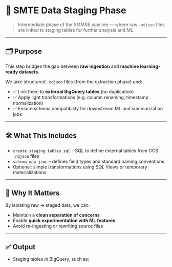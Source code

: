 # 🧮 SMTE Data Staging Phase

> Intermediate phase of the SMMSE pipeline — where raw `.ndjson` files are linked to staging tables for further analysis and ML.

---

## 🗂️ Purpose

This step bridges the gap between **raw ingestion** and **machine learning-ready datasets**.

We take structured `.ndjson` files (from the extraction phase) and:

- ✅ Link them to **external BigQuery tables** (no duplication)
- ✅ Apply light transformations (e.g. column renaming, timestamp normalization)
- ✅ Ensure schema compatibility for downstream ML and summarization jobs

---

## 🛠️ What This Includes

- `create_staging_tables.sql` – SQL to define external tables from GCS `.ndjson` files  
- `schema_map.json` – defines field types and standard naming conventions  
- Optional: simple transformations using SQL Views or temporary materializations

---

## 🧠 Why It Matters

By isolating raw → staged data, we can:

- Maintain a **clean separation of concerns**
- Enable **quick experimentation with ML features**
- Avoid re-ingesting or rewriting source files

---

## ✅ Output

- Staging tables in BigQuery, such as:

